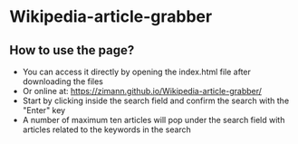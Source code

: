 # Wikipedia-article-grabber

## How to use the page? 
- You can access it directly by opening the index.html file after downloading the files 
- Or online at: https://zimann.github.io/Wikipedia-article-grabber/
- Start by clicking inside the search field and confirm the search with the "Enter" key
- A number of maximum ten articles will pop under the search field with articles related to the keywords in the search
